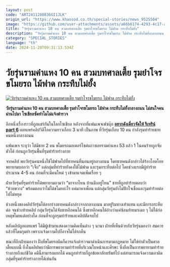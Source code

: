 ```yaml
---
layout: post
code: "ART2411280836GI1JLK"
origin_url: "https://www.khaosod.co.th/special-stories/news_9525504"
image: "https://github.com/user-attachments/assets/a66b6174-4293-4c17-a443-152fdf32c504"
title: "วัยรุ่นรามคำแหง 10 คน สวมบทศาลเตี้ย รุมยำโจรขโมยรถ ไม้ฟาด กระทืบไม่ยั้ง"
description: "วัยรุ่นรามคำแหง 10 คน สวมบทศาลเตี้ย รุมยำโจรขโมยรถ ไม้ฟาด กระทืบไม่ยั้งกลางถนน ไม่สนใจจะร้องโอดครวญแค่ไหน โซเชียลซัดทำไมไม่แจ้งตำรวจ"
category: "SPECIAL_STORIES"
language: "th"
date: 2024-11-28T09:31:13.534Z
---
```


# วัยรุ่นรามคำแหง 10 คน สวมบทศาลเตี้ย รุมยำโจรขโมยรถ ไม้ฟาด กระทืบไม่ยั้ง

[![วัยรุ่นรามคำแหง 10 คน สวมบทศาลเตี้ย รุมยำโจรขโมยรถ ไม้ฟาด กระทืบไม่ยั้ง](https://www.khaosod.co.th/wpapp/uploads/2024/11/ram.jpg "วัยรุ่นรามคำแหง 10 คน สวมบทศาลเตี้ย รุมยำโจรขโมยรถ ไม้ฟาด กระทืบไม่ยั้ง")](https://www.khaosod.co.th/wpapp/uploads/2024/11/ram.jpg)

**วัยรุ่นรามคำแหง 10 คน สวมบทศาลเตี้ย รุมยำโจรขโมยรถ ไม้ฟาด กระทืบไม่ยั้งกลางถนน ไม่สนใจคนผ่านไปมา โซเชียลซัดทำไมไม่แจ้งตำรวจ**

อีกหนึ่งเรื่องราวที่ถูกแชร์กันในโลกโซเชียล หลังจากที่แฟนเพจเฟซบุ๊ก [**อยากดังเดี๋ยวจัดให้ รีเทริน์ part 6**](https://www.facebook.com/profile.php?id=100084847147197&__cft__[0]=AZW1rfCEjp4Tk5r80PcevVm1T0DAjSSJSVe_BrLlpHfI9vfETLnSG5yTAII4dAQ0DNWyVrLVsnL7IN5n2D3icuVnPOvznkJKB8rGsqdvxdkiNVvMQqxjI6Gh9cnYL_HOHqIOaFSdxqMnoFopwd2IMyX5Sq1EFFhcsRXGlvuwTxMxsc5g9Nm_j0jSoEgDFcNhb2tl9ftV6d0EB9R94DqBC-lQ&__tn__=-UC%2CP-R) เผยแพร่คลิปวิดีโอความยาวเกือบ 3 นาที เป็นภาพ ที่วัยรุ่นเกือบ 10 คน กำลังรุมทำร้ายชายคนหนึ่งกลางถนน

แฟนเพจ ระบุว่า ได้มีชาย 2 คน ขโมยรถมอเตอร์ไซค์แถวซอยรามคำแหง 53 แล้ว 1 ในคนร้ายถูกจับตัวได้ ก่อนถูกวัยรุ่นพื้นที่รุมทำร้ายร่างกาย

จากคลิป พบวัยรุ่นคนหนึ่งใช้ไม้ฟาดไปที่ชายคนที่นอนอยู่กลางถนน โดยชายคนดังกล่าวได้ร้องโอดโอย พยายามบอกว่า “เจ็บ” แต่กลุ่มที่ทำร้ายยังคงใช้ไม้ฟาด และรุมกระทืบต่อไป โดยช่วงแรกมีผู้ทำร้ายประมาณ 4-5 คน ก่อนที่จะมีคนใหม่ ๆ เข้ามาแจมเพิ่มเรื่อย ๆ

ฝ่ายวัยรุ่นที่รุมทำร้ายได้พยายามถามว่า “มาจากไหน บ้านมึงอยู่ไหน” ชายที่ถูกทำร้ายตอบว่า “ห้วยขวาง” พร้อมตอบว่าไม่ได้ขโมยอะไร แค่มาหาเพื่อน แต่กลุ่มวัยรุ่นยังไม่ปักใจเชื่อและรุมทำร้ายต่อไปไม่หยุด

ช่วงหนึ่งของคลิปวัยรุ่นได้ลากร่างชายคนดังกล่าวจากกลางถนน มาอยู่ริมทางเท้าแทน และมีการกระทืบต่อ จนช่วงท้ายคลิป กลุ่มวัยรุ่นได้จับชายอีกคนได้ ซึ่งชายอีกคนได้อ้างว่าแค่ซ้อนท้ายมาเฉย ๆ ไม่ได้ก่อเหตุขโมยแต่อย่างใด ก่อนที่จะถูกรุมทำร้ายและคลิปตัดจบไป

หลังคลิปถูกเผยแพร่ ได้มีผู้เข้ามาแสดงความคิดเห็นต่าง ๆ นานา ฝ่ายที่เห็นด้วยกับวัยรุ่นมองว่า สมควรแล้วที่โดนรุมยำ เพราะแจ้งความไปก็อาจไม่ได้รถคืน

ขณะที่อีกฝ่ายมองว่า ฝั่งที่ขโมยรถผิดก็ควรแจ้งตำรวจมาดำเนินการตามกฎหมาย ไม่ใช่ทำตัวเป็นศาลเตี้ยแบบนี้ ยิ่งในคลิปพบว่ามีการพยายามทำร้ายที่บริเวณใบหน้าและศีรษะ ซึ่งถือเป็นการพยายามทำร้ายร่างกายถึงแก่ชีวิต คดีนี้สามารถแยกได้ คนถูกทำร้ายก็ถูกข้อหาลักทรัพย์ไป แต่สามารถแจ้งความเอาผิดกลุ่มที่รุมทำร้ายร่างกายได้เช่นกัน

